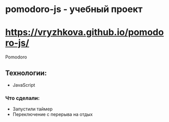 # pomodoro-js - учебный проект

# https://vryzhkova.github.io/pomodoro-js/

Pomodoro

## Технологии:

- JavaScript

### Что сделали:

- Запустили таймер
- Переключение с перерыва на отдых
